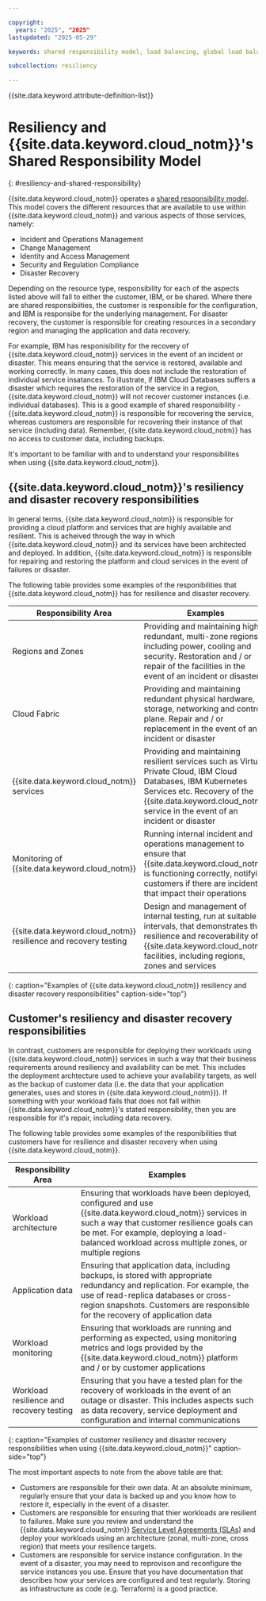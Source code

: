 ```yaml
---

copyright:
  years: "2025", "2025"
lastupdated: "2025-05-29"

keywords: shared responsibility model, load balancing, global load balancing, HA, DR, high availability, disaster recovery, HA for the platform, high availability for platform, disaster recovery plan, disaster event, zero downtime, workloads, failover, failover design, network resiliency, recovery time objective, recovery point objective

subcollection: resiliency

---
```


{{site.data.keyword.attribute-definition-list}}

# Resiliency and {{site.data.keyword.cloud_notm}}'s Shared Responsibility Model
{: #resiliency-and-shared-responsibility}

{{site.data.keyword.cloud_notm}} operates a [shared responsibility model](/docs/overview?topic=overview-shared-responsibilities). This model covers the different resources that are available to use within {{site.data.keyword.cloud_notm}} and various aspects of those services, namely:

* Incident and Operations Management
* Change Management
* Identity and Access Management
* Security and Regulation Compliance
* Disaster Recovery

Depending on the resource type, responsibility for each of the aspects listed above will fall to either the customer, IBM, or be shared. Where there are shared responsibiities, the customer is responsible for the configuration, and IBM is responsibe for the underlying management. For disaster recovery, the customer is responsible for creating resources in a secondary region and managing the application and data recovery.

For example, IBM has responisibility for the recovery of {{site.data.keyword.cloud_notm}} services in the event of an incident or disaster. This means ensuring that the service is restored, available and working correctly. In many cases, this does not include the restoration of individual service insatances. To illustrate, if IBM Cloud Databases suffers a disaster which requires the restoration of the service in a region, {{site.data.keyword.cloud_notm}} will not recover customer instances (i.e. individual databases). This is a good example of shared responsibility - {{site.data.keyword.cloud_notm}} is responsible for recovering the service, whereas customers are responsible for recovering their instance of that service (including data). Remember, {{site.data.keyword.cloud_notm}} has no access to customer data, including backups.

It's important to be familiar with and to understand your responsibilites when using {{site.data.keyword.cloud_notm}}.

## {{site.data.keyword.cloud_notm}}'s resiliency and disaster recovery responsibilities

In general terms, {{site.data.keyword.cloud_notm}} is responsible for providing a cloud platform and services that are highly available and resilient. This is acheived through the way in which {{site.data.keyword.cloud_notm}} and its services have been architected and deployed. In addition, {{site.data.keyword.cloud_notm}} is responsible for repairing and restoring the platform and cloud services in the event of failures or disaster.

The following table provides some examples of the responibilities that {{site.data.keyword.cloud_notm}} has for resilience and disaster recovery.

| Responsibility Area | Examples |
| - | - |
| Regions and Zones | Providing and maintaining highly redundant, multi-zone regions, including power, cooling and security. Restoration and / or repair of the facilities in the event of an incident or disaster  |
| Cloud Fabric | Providing and maintaining redundant physical hardware, storage, networking and control plane. Repair and / or replacement in the event of an incident or disaster |
| {{site.data.keyword.cloud_notm}} services | Providing and maintaining resilient services such as Virtual Private Cloud, IBM Cloud Databases, IBM Kubernetes Services etc. Recovery of the {{site.data.keyword.cloud_notm}} service in the event of an incident or disaster |
| Monitoring of {{site.data.keyword.cloud_notm}} | Running internal incident and operations management to ensure that {{site.data.keyword.cloud_notm}} is functioning correctly, notifying customers if there are incidents that impact their operations |
| {{site.data.keyword.cloud_notm}} resilience and recovery testing | Design and management of internal testing, run at suitable intervals, that demonstrates the resilience and recoverability of {{site.data.keyword.cloud_notm}} facilities, including regions, zones and services |
{: caption="Examples of {{site.data.keyword.cloud_notm}} resiliency and disaster recovery responsibilities" caption-side="top"}


## Customer's resiliency and disaster recovery responsibilities

In contrast, customers are responsible for deploying their workloads using {{site.data.keyword.cloud_notm}} services in such a way that their business requirements around resiliency and availability can be met. This includes the deployment archtecture used to achieve your availability targets, as well as the backup of customer data (i.e. the data that your application generates, uses and stores in {{site.data.keyword.cloud_notm}}). If something with your workload fails that does not fall within {{site.data.keyword.cloud_notm}}'s stated responsibility, then you are responsible for it's repair, including data recovery.

The following table provides some examples of the responibilities that customers have for resilience and disaster recovery when using {{site.data.keyword.cloud_notm}}.

| Responsibility Area | Examples |
| - | - |
| Workload architecture | Ensuring that workloads have been deployed, configured and use {{site.data.keyword.cloud_notm}} services in such a way that customer resilience goals can be met. For example, deploying a load-balanced workload across multiple zones, or multiple regions |
| Application data | Ensuring that application data, including backups, is stored with appropriate redundancy and replication. For example, the use of read-replica databases or cross-region snapshots. Customers are responsible for the recovery of application data |
| Workload monitoring | Ensuring that workloads are running and performing as expected, using monitoring metrics and logs provided by the {{site.data.keyword.cloud_notm}} platform and / or by customer applications |
| Workload resilience and recovery testing | Ensuring that you have a tested plan for the recovery of workloads in the event of an outage or disaster. This includes aspects such as data recovery, service deployment and configuration and internal communications |
{: caption="Examples of customer resiliency and disaster recovery responsibilities when using {{site.data.keyword.cloud_notm}}" caption-side="top"}

The most important aspects to note from the above table are that:

* Customers are responsible for their own data. At an absolute minimum, regularly ensure that your data is backed up and you know how to restore it, especially in the event of a disaster.
* Customers are responsible for ensuring that thier workloads are resilient to failures. Make sure you review and understand the {{site.data.keyword.cloud_notm}} [Service Level Agreements (SLAs)](/docs/overview?topic=overview-slas) and deploy your workloads using an architecture (zonal, multi-zone, cross region) that meets your resilience targets.
* Customers are responsible for service instance configuration. In the event of a disaster, you may need to reprovison and reconfigure the service instances you use. Ensure that you have documentation that describes how your services are configured and test regularly. Storing as infrastructure as code (e.g. Terraform) is a good practice.
